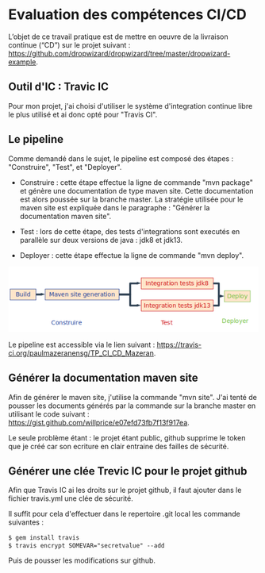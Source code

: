 # Evaluation des compétences CI/CD

  L’objet de ce travail pratique est de mettre en oeuvre de la livraison continue (“CD”) sur le projet suivant : 
https://github.com/dropwizard/dropwizard/tree/master/dropwizard-example.

## Outil d'IC : Travic IC

  Pour mon projet, j'ai choisi d'utiliser le système d'integration continue libre le plus utilisé et ai donc opté pour "Travis CI". 

## Le pipeline

  Comme demandé dans le sujet, le pipeline est composé des étapes : "Construire", "Test", et "Deployer".

* Construire : cette étape effectue la ligne de commande "mvn package" et génère une documentation de type maven site. Cette documentation est alors poussée sur la branche master. La stratégie utilisée pour le maven site est expliquée  dans le paragraphe : "Générer la documentation maven site".

* Test : lors de cette étape, des tests d'integrations sont executés en parallèle sur deux versions de java : jdk8 et jdk13.

* Deployer : cette étape effectue la ligne de commande "mvn deploy".


![40% center](pipelone.png)


Le pipeline est accessible via le lien suivant : https://travis-ci.org/paulmazeranensg/TP_CI_CD_Mazeran.


## Générer la documentation maven site

  Afin de générer le maven site, j'utilise la commande "mvn site". J'ai tenté de pousser les documents générés par la commande sur la branche master en utilisant le code suivant : https://gist.github.com/willprice/e07efd73fb7f13f917ea.

Le seule problème étant : le projet étant public, github supprime le token que je créé car son ecriture en clair entraine des failles de sécurité.


## Générer une clée Trevic IC pour le projet github

  Afin que Travis IC ai les droits sur le projet github, il faut ajouter dans le fichier travis.yml une clée de sécurité.

Il suffit pour cela d'effectuer dans le repertoire .git local les commande suivantes :

    $ gem install travis
    $ travis encrypt SOMEVAR="secretvalue" --add

Puis de pousser les modifications sur github.
        
